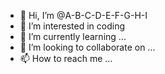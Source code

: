 - 👋 Hi, I’m @A-B-C-D-E-F-G-H-I
- 👀 I’m interested in coding
- 🌱 I’m currently learning ...
- 💞️ I’m looking to collaborate on ...
- 📫 How to reach me ...

<!---
A-B-C-D-E-F-G-H-I/A-B-C-D-E-F-G-H-I is a ✨ special ✨ repository because its `README.md` (this file) appears on your GitHub profile.
You can click the Preview link to take a look at your changes.
--->
